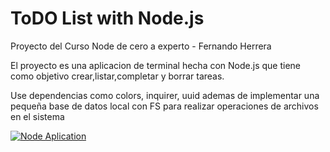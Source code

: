 # ToDO List with Node.js
Proyecto del Curso Node de cero a experto - Fernando Herrera

El proyecto es una aplicacion de terminal hecha con Node.js que tiene como objetivo crear,listar,completar y borrar tareas.

Use dependencias como colors, inquirer, uuid ademas  de implementar una pequeña base de datos local con FS para realizar operaciones de archivos en el sistema


[![Node Aplication](https://img.youtube.com/vi/nw1rpF7-R8Q/0.jpg)](https://www.youtube.com/watch?v=nw1rpF7-R8Q "Node Aplication")


